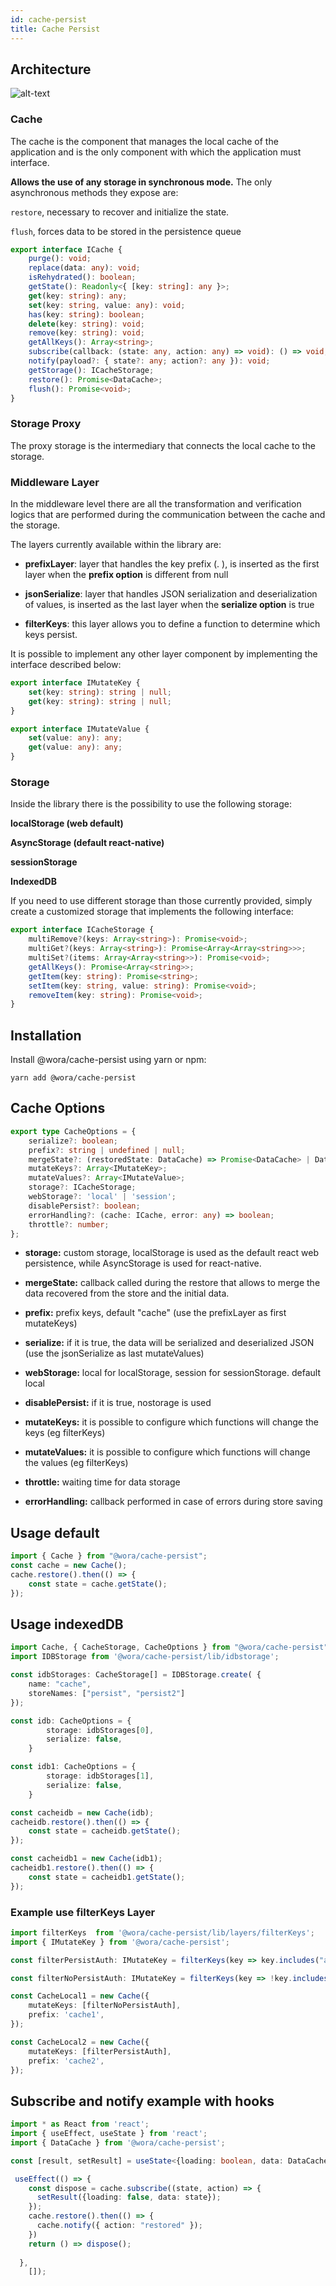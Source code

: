 ```yaml
---
id: cache-persist
title: Cache Persist
---
```



## Architecture

![alt-text](assets/cache-persist-architecture.png)

### Cache

The cache is the component that manages the local cache of the application and is the only component with which the application must interface.

**Allows the use of any storage in synchronous mode.** 
The only asynchronous methods they expose are:

`restore`, necessary to recover and initialize the state.

`flush`, forces data to be stored in the persistence queue

```ts
export interface ICache {
    purge(): void;
    replace(data: any): void;
    isRehydrated(): boolean;
    getState(): Readonly<{ [key: string]: any }>;
    get(key: string): any;
    set(key: string, value: any): void;
    has(key: string): boolean;
    delete(key: string): void;
    remove(key: string): void;
    getAllKeys(): Array<string>;
    subscribe(callback: (state: any, action: any) => void): () => void;
    notify(payload?: { state?: any; action?: any }): void;
    getStorage(): ICacheStorage;
    restore(): Promise<DataCache>;
    flush(): Promise<void>;
}
```

### Storage Proxy

The proxy storage is the intermediary that connects the local cache to the storage.

### Middleware Layer

In the middleware level there are all the transformation and verification logics that are performed during the communication between the cache and the storage.

The layers currently available within the library are:

* **prefixLayer**: layer that handles the key prefix (<prefix>. <originalkey>), is inserted as the first layer when the **prefix option** is different from null 

* **jsonSerialize**:  layer that handles JSON serialization and deserialization of values, is inserted as the last layer when the **serialize option** is true

* **filterKeys**: this layer allows you to define a function to determine which keys persist.


It is possible to implement any other layer component by implementing the interface described below:

```ts
export interface IMutateKey {
    set(key: string): string | null;
    get(key: string): string | null;
}

export interface IMutateValue {
    set(value: any): any;
    get(value: any): any;
}
```


### Storage

Inside the library there is the possibility to use the following storage: 

**localStorage (web default)**

**AsyncStorage (default react-native)**

**sessionStorage**

**IndexedDB**


If you need to use different storage than those currently provided, simply create a customized storage that implements the following interface:

```ts
export interface ICacheStorage {
    multiRemove?(keys: Array<string>): Promise<void>;
    multiGet?(keys: Array<string>): Promise<Array<Array<string>>>;
    multiSet?(items: Array<Array<string>>): Promise<void>;
    getAllKeys(): Promise<Array<string>>;
    getItem(key: string): Promise<string>;
    setItem(key: string, value: string): Promise<void>;
    removeItem(key: string): Promise<void>;
}
```


## Installation

Install @wora/cache-persist using yarn or npm:

```
yarn add @wora/cache-persist
```

## Cache Options

```ts
export type CacheOptions = {
    serialize?: boolean;
    prefix?: string | undefined | null;
    mergeState?: (restoredState: DataCache) => Promise<DataCache> | DataCache;
    mutateKeys?: Array<IMutateKey>;
    mutateValues?: Array<IMutateValue>;
    storage?: ICacheStorage;
    webStorage?: 'local' | 'session';
    disablePersist?: boolean;
    errorHandling?: (cache: ICache, error: any) => boolean;
    throttle?: number;
};
```

* **storage:** custom storage, localStorage is used as the default react web persistence, while AsyncStorage is used for react-native.
 
* **mergeState:** callback called during the restore that allows to merge the data recovered from the store and the initial data.

* **prefix:** prefix keys, default "cache" (use the prefixLayer as first mutateKeys)

* **serialize:** if it is true, the data will be serialized and deserialized JSON (use the jsonSerialize as last mutateValues)

* **webStorage:** local for localStorage, session for sessionStorage. default local

* **disablePersist:** if it is true, nostorage is used

* **mutateKeys:** it is possible to configure which functions will change the keys (eg filterKeys)

* **mutateValues:** it is possible to configure which functions will change the values (eg filterKeys)

* **throttle:** waiting time for data storage

* **errorHandling:** callback performed in case of errors during store saving


## Usage default
```ts
import { Cache } from "@wora/cache-persist";
const cache = new Cache();
cache.restore().then(() => {
    const state = cache.getState();
});
```

## Usage indexedDB

```ts
import Cache, { CacheStorage, CacheOptions } from "@wora/cache-persist";
import IDBStorage from '@wora/cache-persist/lib/idbstorage';

const idbStorages: CacheStorage[] = IDBStorage.create( {
    name: "cache", 
    storeNames: ["persist", "persist2"]
});

const idb: CacheOptions = {
        storage: idbStorages[0],
        serialize: false,
    }

const idb1: CacheOptions = {
        storage: idbStorages[1],
        serialize: false,
    }

const cacheidb = new Cache(idb);
cacheidb.restore().then(() => {
    const state = cacheidb.getState();
});

const cacheidb1 = new Cache(idb1);
cacheidb1.restore().then(() => {
    const state = cacheidb1.getState();
});
```

### Example use filterKeys Layer

```ts
import filterKeys  from '@wora/cache-persist/lib/layers/filterKeys';
import { IMutateKey } from '@wora/cache-persist';

const filterPersistAuth: IMutateKey = filterKeys(key => key.includes("auth"));

const filterNoPersistAuth: IMutateKey = filterKeys(key => !key.includes("auth"));

const CacheLocal1 = new Cache({
    mutateKeys: [filterNoPersistAuth],
    prefix: 'cache1',
});

const CacheLocal2 = new Cache({
    mutateKeys: [filterPersistAuth],
    prefix: 'cache2',
});
```

## Subscribe and notify example with hooks

```ts
import * as React from 'react';
import { useEffect, useState } from 'react';
import { DataCache } from '@wora/cache-persist';

const [result, setResult] = useState<{loading: boolean, data: DataCache}>({loading: true, data: {}});

 useEffect(() => {
    const dispose = cache.subscribe((state, action) => {
      setResult({loading: false, data: state});
    });
    cache.restore().then(() => {
      cache.notify({ action: "restored" });
    })
    return () => dispose();
    
  },
    []);
```
